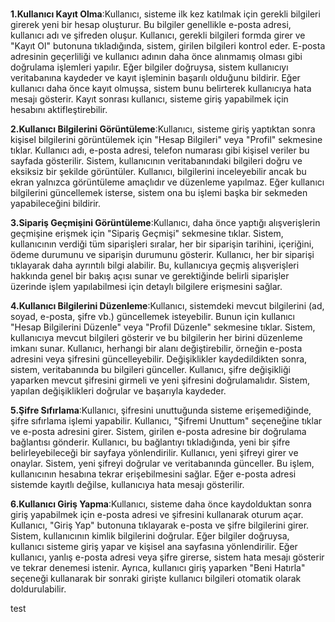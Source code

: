 # 

**1.Kullanıcı Kayıt Olma**:Kullanıcı, sisteme ilk kez katılmak için gerekli bilgileri girerek yeni bir hesap oluşturur. Bu bilgiler genellikle e-posta adresi, kullanıcı adı ve şifreden oluşur. Kullanıcı, gerekli bilgileri formda girer ve "Kayıt Ol" butonuna tıkladığında, sistem, girilen bilgileri kontrol eder. E-posta adresinin geçerliliği ve kullanıcı adının daha önce alınmamış olması gibi doğrulama işlemleri yapılır. Eğer bilgiler doğruysa, sistem kullanıcıyı veritabanına kaydeder ve kayıt işleminin başarılı olduğunu bildirir. Eğer kullanıcı daha önce kayıt olmuşsa, sistem bunu belirterek kullanıcıya hata mesajı gösterir. Kayıt sonrası kullanıcı, sisteme giriş yapabilmek için hesabını aktifleştirebilir.

**2.Kullanıcı Bilgilerini Görüntüleme**:Kullanıcı, sisteme giriş yaptıktan sonra kişisel bilgilerini görüntülemek için "Hesap Bilgileri" veya "Profil" sekmesine tıklar. Kullanıcı adı, e-posta adresi, telefon numarası gibi kişisel veriler bu sayfada gösterilir. Sistem, kullanıcının veritabanındaki bilgileri doğru ve eksiksiz bir şekilde görüntüler. Kullanıcı, bilgilerini inceleyebilir ancak bu ekran yalnızca görüntüleme amaçlıdır ve düzenleme yapılmaz. Eğer kullanıcı bilgilerini güncellemek isterse, sistem ona bu işlemi başka bir sekmeden yapabileceğini bildirir.

**3.Sipariş Geçmişini Görüntüleme**:Kullanıcı, daha önce yaptığı alışverişlerin geçmişine erişmek için "Sipariş Geçmişi" sekmesine tıklar. Sistem, kullanıcının verdiği tüm siparişleri sıralar, her bir siparişin tarihini, içeriğini, ödeme durumunu ve siparişin durumunu gösterir. Kullanıcı, her bir siparişi tıklayarak daha ayrıntılı bilgi alabilir. Bu, kullanıcıya geçmiş alışverişleri hakkında genel bir bakış açısı sunar ve gerektiğinde belirli siparişler üzerinde işlem yapılabilmesi için detaylı bilgilere erişmesini sağlar.

**4.Kullanıcı Bilgilerini Düzenleme**:Kullanıcı, sistemdeki mevcut bilgilerini (ad, soyad, e-posta, şifre vb.) güncellemek isteyebilir. Bunun için kullanıcı "Hesap Bilgilerini Düzenle" veya "Profil Düzenle" sekmesine tıklar. Sistem, kullanıcıya mevcut bilgileri gösterir ve bu bilgilerin her birini düzenleme imkanı sunar. Kullanıcı, herhangi bir alanı değiştirebilir, örneğin e-posta adresini veya şifresini güncelleyebilir. Değişiklikler kaydedildikten sonra, sistem, veritabanında bu bilgileri günceller. Kullanıcı, şifre değişikliği yaparken mevcut şifresini girmeli ve yeni şifresini doğrulamalıdır. Sistem, yapılan değişiklikleri doğrular ve başarıyla kaydeder.

**5.Şifre Sıfırlama**:Kullanıcı, şifresini unuttuğunda sisteme erişemediğinde, şifre sıfırlama işlemi yapabilir. Kullanıcı, "Şifremi Unuttum" seçeneğine tıklar ve e-posta adresini girer. Sistem, girilen e-posta adresine bir doğrulama bağlantısı gönderir. Kullanıcı, bu bağlantıyı tıkladığında, yeni bir şifre belirleyebileceği bir sayfaya yönlendirilir. Kullanıcı, yeni şifreyi girer ve onaylar. Sistem, yeni şifreyi doğrular ve veritabanında günceller. Bu işlem, kullanıcının hesabına tekrar erişebilmesini sağlar. Eğer e-posta adresi sistemde kayıtlı değilse, kullanıcıya hata mesajı gösterilir.

**6.Kullanıcı Giriş Yapma**:Kullanıcı, sisteme daha önce kaydolduktan sonra giriş yapabilmek için e-posta adresi ve şifresini kullanarak oturum açar. Kullanıcı, "Giriş Yap" butonuna tıklayarak e-posta ve şifre bilgilerini girer. Sistem, kullanıcının kimlik bilgilerini doğrular. Eğer bilgiler doğruysa, kullanıcı sisteme giriş yapar ve kişisel ana sayfasına yönlendirilir. Eğer kullanıcı, yanlış e-posta adresi veya şifre girerse, sistem hata mesajı gösterir ve tekrar denemesi istenir. Ayrıca, kullanıcı giriş yaparken "Beni Hatırla" seçeneği kullanarak bir sonraki girişte kullanıcı bilgileri otomatik olarak doldurulabilir.

test